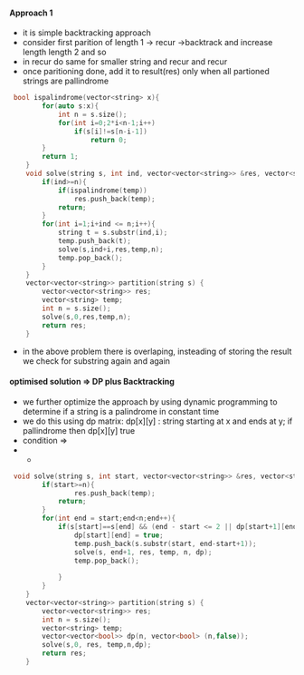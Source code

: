 
#### Approach 1
- it is simple backtracking approach 
- consider first parition of length 1 -> recur ->backtrack and increase length length 2 and so
- in recur do same for smaller string and recur and recur
- once paritioning done, add it to result(res) only when all partioned strings are pallindrome  
```cpp
 bool ispalindrome(vector<string> x){
        for(auto s:x){
            int n = s.size();
            for(int i=0;2*i<n-1;i++)
                if(s[i]!=s[n-i-1]) 
                    return 0;
        }
        return 1;
    }
    void solve(string s, int ind, vector<vector<string>> &res, vector<string> temp, int n){
        if(ind>=n){
            if(ispalindrome(temp))
                res.push_back(temp);
            return;
        }
        for(int i=1;i+ind <= n;i++){
            string t = s.substr(ind,i);
            temp.push_back(t);
            solve(s,ind+i,res,temp,n);
            temp.pop_back();
        }
    }
    vector<vector<string>> partition(string s) {
        vector<vector<string>> res;
        vector<string> temp;
        int n = s.size();
        solve(s,0,res,temp,n);
        return res;
    }
```
- in the above problem there is overlaping, insteading of storing the result we check for substring again and again

#### optimised solution => DP plus Backtracking
- we further optimize the approach by using dynamic programming to determine if a string is a palindrome in constant time
- we do this using dp matrix: dp[x][y] : string starting at x and ends at y; if pallindrome then dp[x][y] true
- condition => 
- - 

```cpp
 void solve(string s, int start, vector<vector<string>> &res, vector<string> &temp, int n, vector<vector<bool>> &dp){
        if(start>=n){
                res.push_back(temp);
            return;
        }
        for(int end = start;end<n;end++){
            if(s[start]==s[end] && (end - start <= 2 || dp[start+1][end-1])){
                dp[start][end] = true;
                temp.push_back(s.substr(start, end-start+1));
                solve(s, end+1, res, temp, n, dp);
                temp.pop_back();
                
            }
        }
    }
    vector<vector<string>> partition(string s) {
        vector<vector<string>> res;
        int n = s.size();
        vector<string> temp;
        vector<vector<bool>> dp(n, vector<bool> (n,false));
        solve(s,0, res, temp,n,dp);
        return res;
    }
```
